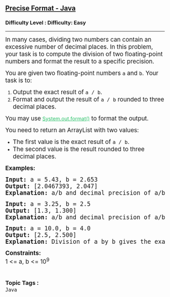 <h2><a href="https://www.geeksforgeeks.org/problems/precise-fomat-java/1?page=1&category=Java&sortBy=submissions">Precise Format - Java</a></h2><h3>Difficulty Level : Difficulty: Easy</h3><hr><div class="problems_problem_content__Xm_eO"><p><span style="font-size: 14pt;">In many cases, dividing two numbers can contain an excessive number of decimal places. In this problem, your task is to compute the division of two floating-point numbers and format the result to a specific precision.</span></p>
<p><span style="font-size: 14pt;">You are given two floating-point numbers <code>a</code> and <code>b</code>. Your task is to:</span></p>
<ol>
<li><span style="font-size: 14pt;">Output the exact result of <code>a / b</code>.</span></li>
<li><span style="font-size: 14pt;">Format and output the result of <code>a / b</code> rounded to three decimal places.</span></li>
</ol>
<p><span style="font-size: 14pt;">You may use<code><span style="font-family: -apple-system, BlinkMacSystemFont, 'Segoe UI', Roboto, Oxygen, Ubuntu, Cantarell, 'Open Sans', 'Helvetica Neue', sans-serif;">&nbsp;</span><span style="font-family: -apple-system, BlinkMacSystemFont, 'Segoe UI', Roboto, Oxygen, Ubuntu, Cantarell, 'Open Sans', 'Helvetica Neue', sans-serif; color: #2dc26b;"><a style="color: #2dc26b;" href="https://www.geeksforgeeks.org/formatted-output-in-java/">System.out.format()</a></span></code> to format the output.</span></p>
<p><span style="font-size: 14pt;">You need to return an ArrayList with two values:</span></p>
<ul>
<li><span style="font-size: 14pt;">The first value is the exact result of <code>a / b</code>.</span></li>
<li><span style="font-size: 14pt;">The second value is the result rounded to three decimal places.</span></li>
</ul>
<p><span style="font-size: 14pt;"><strong>Examples:</strong></span></p>
<pre><span style="font-size: 14pt;"><strong>Input: </strong>a = 5.43, b = 2.653
<strong>Output: </strong>[2.0467393, 2.047]<br><strong>Explanation: </strong>a/b and decimal precision of a/b up to 3 places after the decimal point are given.</span></pre>
<pre><span style="font-size: 14pt;"><strong>Input:</strong> a = 3.25, b = 2.5</span><br><span style="font-size: 14pt;"><strong>Output:</strong> [1.3, 1.300]</span><br><span style="font-size: 14pt;"><strong>Explanation: </strong>a/b and decimal precision of a/b up to 3 places after the decimal point are given.</span></pre>
<pre><span style="font-size: 14pt;"><strong>Input:</strong> a = 10.0, b = 4.0</span><br><span style="font-size: 14pt;"><strong>Output:</strong> [2.5, 2.500]</span><br><span style="font-size: 14pt;"><strong>Explanation: </strong>Division of a by b gives the exact result 2.5 and the formatted result 2.500.</span></pre>
<p><span style="font-size: 14pt;"><strong>Constraints:</strong><br>1 &lt;= a, b &lt;= 10<sup>9</sup></span></p></div><br><p><span style=font-size:18px><strong>Topic Tags : </strong><br><code>Java</code>&nbsp;
